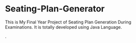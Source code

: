 # Seating-Plan-Generator

This is My Final Year Project of Seating Plan Generation During Examinations. It is totally developed using Java Language.








































































































































































































































































































































































































































































.






































